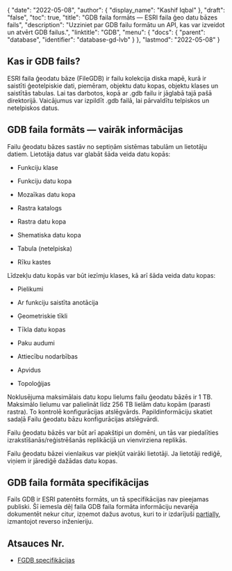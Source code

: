 {
  "date": "2022-05-08",
  "author": {
    "display_name": "Kashif Iqbal"
},
  "draft": "false",
  "toc": true,
  "title": "GDB faila formāts — ESRI faila ģeo datu bāzes fails",
  "description": "Uzziniet par GDB failu formātu un API, kas var izveidot un atvērt GDB failus.",
  "linktitle": "GDB",
  "menu": {
    "docs": {
      "parent": "database",
      "identifier": "database-gd-lvb"
}
},
  "lastmod": "2022-05-08"
}

## Kas ir GDB fails?

ESRI faila ģeodatu bāze (FileGDB) ir failu kolekcija diska mapē, kurā ir saistīti ģeotelpiskie dati, piemēram, objektu datu kopas, objektu klases un saistītās tabulas. Lai tas darbotos, kopā ar .gdb failu ir jāglabā tajā pašā direktorijā. Vaicājumus var izpildīt .gdb failā, lai pārvaldītu telpiskos un netelpiskos datus.

## GDB faila formāts — vairāk informācijas

Failu ģeodatu bāzes sastāv no septiņām sistēmas tabulām un lietotāju datiem. Lietotāja datus var glabāt šāda veida datu kopās:

* Funkciju klase

* Funkciju datu kopa

* Mozaīkas datu kopa

* Rastra katalogs

* Rastra datu kopa

* Shematiska datu kopa

* Tabula (netelpiska)

* Rīku kastes


Līdzekļu datu kopās var būt iezīmju klases, kā arī šāda veida datu kopas:

* Pielikumi

* Ar funkciju saistīta anotācija

* Ģeometriskie tīkli

* Tīkla datu kopas

* Paku audumi

* Attiecību nodarbības

* Apvidus

* Topoloģijas


Noklusējuma maksimālais datu kopu lielums failu ģeodatu bāzēs ir 1 TB. Maksimālo lielumu var palielināt līdz 256 TB lielām datu kopām (parasti rastra). To kontrolē konfigurācijas atslēgvārds. Papildinformāciju skatiet sadaļā Failu ģeodatu bāzu konfigurācijas atslēgvārdi.

Failu ģeodatu bāzēs var būt arī apakštipi un domēni, un tās var piedalīties izrakstīšanās/reģistrēšanās replikācijā un vienvirziena replikās.

Failu ģeodatu bāzei vienlaikus var piekļūt vairāki lietotāji. Ja lietotāji rediģē, viņiem ir jārediģē dažādas datu kopas.

## GDB faila formāta specifikācijas ##

Fails GDB ir ESRI patentēts formāts, un tā specifikācijas nav pieejamas publiski. Šī iemesla dēļ faila GDB faila formāta informāciju nevarēja dokumentēt nekur citur, izņemot dažus avotus, kuri to ir izdarījuši [partially](https://github.com/rouault/dump_gdbtable/wiki/FGDB-Spec), izmantojot reverso inženieriju.

## Atsauces Nr.

* [FGDB specifikācijas](https://github.com/rouault/dump_gdbtable/wiki/FGDB-Spec)


